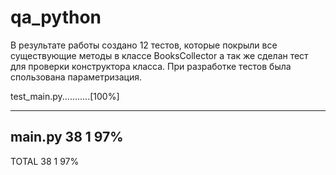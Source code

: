 # qa_python

В результате работы  создано 12 тестов, которые покрыли все существующие методы в классе BooksCollector а так же сделан тест для проверки конструктора класса. При разработке тестов была спользована параметризация.


test_main.py...........[100%]

-----------------------------
main.py      38      1    97%
-----------------------------
TOTAL        38      1    97%
